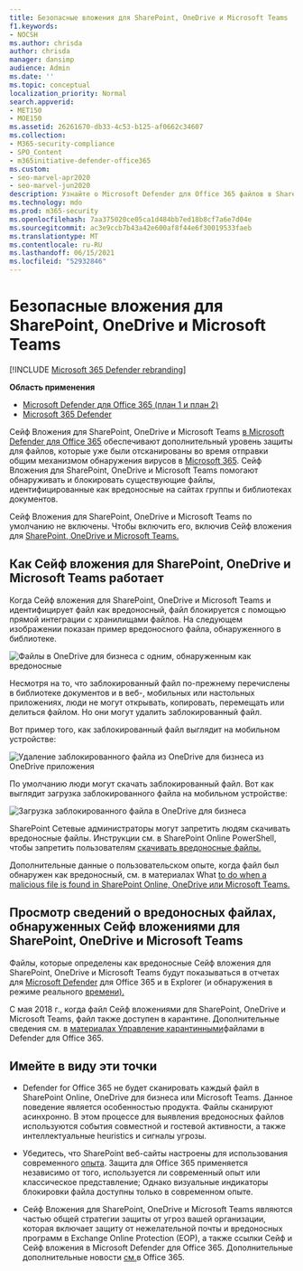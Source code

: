 ```yaml
---
title: Безопасные вложения для SharePoint, OneDrive и Microsoft Teams
f1.keywords:
- NOCSH
ms.author: chrisda
author: chrisda
manager: dansimp
audience: Admin
ms.date: ''
ms.topic: conceptual
localization_priority: Normal
search.appverid:
- MET150
- MOE150
ms.assetid: 26261670-db33-4c53-b125-af0662c34607
ms.collection:
- M365-security-compliance
- SPO_Content
- m365initiative-defender-office365
ms.custom:
- seo-marvel-apr2020
- seo-marvel-jun2020
description: Узнайте о Microsoft Defender для Office 365 файлов в SharePoint Online, OneDrive для бизнеса и Microsoft Teams.
ms.technology: mdo
ms.prod: m365-security
ms.openlocfilehash: 7aa375020ce05ca1d484bb7ed18b8cf7a6e7d04e
ms.sourcegitcommit: ac3e9ccb7b43a42e600af8f44e6f30019533faeb
ms.translationtype: MT
ms.contentlocale: ru-RU
ms.lasthandoff: 06/15/2021
ms.locfileid: "52932846"
---
```

# <a name="safe-attachments-for-sharepoint-onedrive-and-microsoft-teams"></a>Безопасные вложения для SharePoint, OneDrive и Microsoft Teams

[!INCLUDE [Microsoft 365 Defender rebranding](../includes/microsoft-defender-for-office.md)]

**Область применения**
- [Microsoft Defender для Office 365 (план 1 и план 2)](defender-for-office-365.md)
- [Microsoft 365 Defender](../defender/microsoft-365-defender.md)

Сейф Вложения для SharePoint, OneDrive и Microsoft Teams [в Microsoft Defender для Office 365](whats-new-in-defender-for-office-365.md) обеспечивают дополнительный уровень защиты для файлов, которые уже были отсканированы во время отправки общим механизмом обнаружения вирусов в [Microsoft 365](virus-detection-in-spo.md). Сейф Вложения для SharePoint, OneDrive и Microsoft Teams помогают обнаруживать и блокировать существующие файлы, идентифицированные как вредоносные на сайтах группы и библиотеках документов.

Сейф Вложения для SharePoint, OneDrive и Microsoft Teams по умолчанию не включены. Чтобы включить его, включив Сейф вложения для [SharePoint, OneDrive и Microsoft Teams.](turn-on-mdo-for-spo-odb-and-teams.md)

## <a name="how-safe-attachments-for-sharepoint-onedrive-and-microsoft-teams-works"></a>Как Сейф вложения для SharePoint, OneDrive и Microsoft Teams работает

Когда Сейф вложения для SharePoint, OneDrive и Microsoft Teams и идентифицирует файл как вредоносный, файл блокируется с помощью прямой интеграции с хранилищами файлов. На следующем изображении показан пример вредоносного файла, обнаруженного в библиотеке.

![Файлы в OneDrive для бизнеса с одним, обнаруженным как вредоносные](../../media/2bba71cc-7ad1-4799-8b9d-d56f923db3a7.png)

Несмотря на то, что заблокированный файл по-прежнему перечислены в библиотеке документов и в веб-, мобильных или настольных приложениях, люди не могут открывать, копировать, перемещать или делиться файлом. Но они могут удалить заблокированный файл.

Вот пример того, как заблокированный файл выглядит на мобильном устройстве:

![Удаление заблокированного файла из OneDrive для бизнеса из OneDrive приложения](../../media/cb1c1705-fd0a-45b8-9a26-c22503011d54.png)

По умолчанию люди могут скачать заблокированный файл. Вот как выглядит загрузка заблокированного файла на мобильном устройстве:

![Загрузка заблокированного файла в OneDrive для бизнеса](../../media/be288a82-bdd8-4371-93d8-1783db3b61bc.png)

SharePoint Сетевые администраторы могут запретить людям скачивать вредоносные файлы. Инструкции см. в SharePoint Online PowerShell, чтобы запретить пользователям [скачивать вредоносные файлы.](turn-on-mdo-for-spo-odb-and-teams.md#step-2-recommended-use-sharepoint-online-powershell-to-prevent-users-from-downloading-malicious-files)

Дополнительные данные о пользовательском опыте, когда файл был обнаружен как вредоносный, см. в материалах What [to do when a malicious file is found in SharePoint Online, OneDrive или Microsoft Teams.](https://support.microsoft.com/office/01e902ad-a903-4e0f-b093-1e1ac0c37ad2)

## <a name="view-information-about-malicious-files-detected-by-safe-attachments-for-sharepoint-onedrive-and-microsoft-teams"></a>Просмотр сведений о вредоносных файлах, обнаруженных Сейф вложениями для SharePoint, OneDrive и Microsoft Teams

Файлы, которые определены как вредоносные Сейф вложения для SharePoint, OneDrive и Microsoft Teams будут показываться в отчетах для [Microsoft Defender](view-reports-for-mdo.md) для Office 365 и в Explorer (и обнаружения в режиме реального [времени).](threat-explorer.md)

С мая 2018 г., когда файл Сейф вложениями для SharePoint, OneDrive и Microsoft Teams, файл также доступен в карантине. Дополнительные сведения см. в [материалах Управление карантинными](manage-quarantined-messages-and-files.md#use-the-microsoft-365-defender-portal-to-manage-quarantined-files-in-defender-for-office-365)файлами в Defender для Office 365.

## <a name="keep-these-points-in-mind"></a>Имейте в виду эти точки

- Defender for Office 365 не будет сканировать каждый файл в SharePoint Online, OneDrive для бизнеса или Microsoft Teams. Данное поведение является особенностью продукта. Файлы сканируют асинхронно. В этом процессе для выявления вредоносных файлов используются события совместной и гостевой активности, а также интеллектуальные heuristics и сигналы угрозы.

- Убедитесь, что SharePoint веб-сайты настроены для использования современного [опыта](/sharepoint/guide-to-sharepoint-modern-experience). Защита для Office 365 применяется независимо от того, используется ли современный опыт или классическое представление; Однако визуальные индикаторы блокировки файла доступны только в современном опыте.

- Сейф Вложения для SharePoint, OneDrive и Microsoft Teams являются частью общей стратегии защиты от угроз вашей организации, которая включает защиту от нежелательной почты и вредоносных программ в Exchange Online Protection (EOP), а также ссылки Сейф и Сейф вложения в Microsoft Defender для Office 365. Дополнительные дополнительные новости [см.](protect-against-threats.md)в Office 365.
